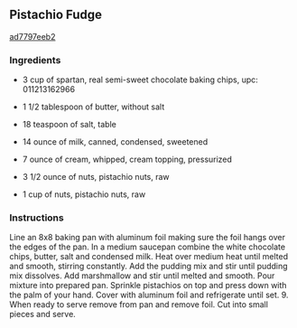 ## Pistachio Fudge

[ad7797eeb2](http://www.food.com/recipe/pistachio-fudge-519633)

### Ingredients

 - 3 cup of spartan, real semi-sweet chocolate baking chips, upc: 011213162966

 - 1 1/2 tablespoon of butter, without salt

 - 18 teaspoon of salt, table

 - 14 ounce of milk, canned, condensed, sweetened

 - 7 ounce of cream, whipped, cream topping, pressurized

 - 3 1/2 ounce of nuts, pistachio nuts, raw

 - 1 cup of nuts, pistachio nuts, raw

### Instructions

Line an 8x8 baking pan with aluminum foil making sure the foil hangs over the edges of the pan. In a medium saucepan combine the white chocolate chips, butter, salt and condensed milk. Heat over medium heat until melted and smooth, stirring constantly. Add the pudding mix and stir until pudding mix dissolves. Add marshmallow and stir until melted and smooth. Pour mixture into prepared pan. Sprinkle pistachios on top and press down with the palm of your hand. Cover with aluminum foil and refrigerate until set. 9. When ready to serve remove from pan and remove foil. Cut into small pieces and serve.